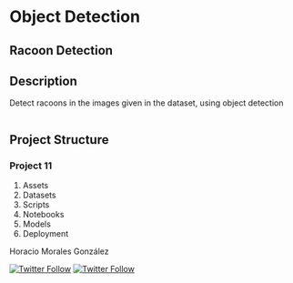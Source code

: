 # Object Detection
## Racoon Detection

## Description
Detect racoons in the images given in the dataset, using object detection

<img > </img>


## Project Structure
### Project 11
1. Assets
2. Datasets
3. Scripts
4. Notebooks
5. Models
6. Deployment

Horacio Morales González

[![Twitter Follow](https://img.shields.io/twitter/follow/LachoMorales?style=social)](https://twitter.com/refine_dev)
[![Twitter Follow](https://img.shields.io/badge/-hmorales1970-blue?style=flat-square&logo=Linkedin&logoColor=white)](https://www.linkedin.com/in/hmorales1970/)
